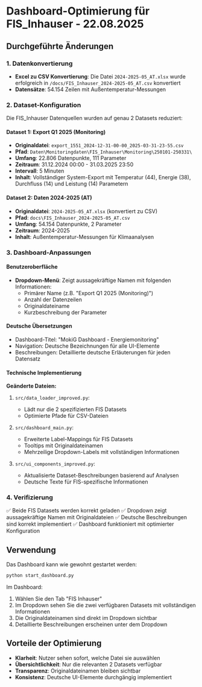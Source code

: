 # Dashboard-Optimierung für FIS_Inhauser - 22.08.2025

## Durchgeführte Änderungen

### 1. Datenkonvertierung
- **Excel zu CSV Konvertierung**: Die Datei `2024-2025-05_AT.xlsx` wurde erfolgreich in `/docs/FIS_Inhauser_2024-2025-05_AT.csv` konvertiert
- **Datensätze**: 54.154 Zeilen mit Außentemperatur-Messungen

### 2. Dataset-Konfiguration
Die FIS_Inhauser Datenquellen wurden auf genau 2 Datasets reduziert:

#### Dataset 1: Export Q1 2025 (Monitoring)
- **Originaldatei**: `export_1551_2024-12-31-00-00_2025-03-31-23-55.csv`
- **Pfad**: `Daten\Monitoringdaten\FIS_Inhauser\Monitoring\250101-250331\`
- **Umfang**: 22.806 Datenpunkte, 111 Parameter
- **Zeitraum**: 31.12.2024 00:00 - 31.03.2025 23:50
- **Intervall**: 5 Minuten
- **Inhalt**: Vollständiger System-Export mit Temperatur (44), Energie (38), Durchfluss (14) und Leistung (14) Parametern

#### Dataset 2: Daten 2024-2025 (AT)
- **Originaldatei**: `2024-2025-05_AT.xlsx` (konvertiert zu CSV)
- **Pfad**: `docs\FIS_Inhauser_2024-2025-05_AT.csv`
- **Umfang**: 54.154 Datenpunkte, 2 Parameter
- **Zeitraum**: 2024-2025
- **Inhalt**: Außentemperatur-Messungen für Klimaanalysen

### 3. Dashboard-Anpassungen

#### Benutzeroberfläche
- **Dropdown-Menü**: Zeigt aussagekräftige Namen mit folgenden Informationen:
  - Primärer Name (z.B. "Export Q1 2025 (Monitoring)")
  - Anzahl der Datenzeilen
  - Originaldateiname
  - Kurzbeschreibung der Parameter

#### Deutsche Übersetzungen
- Dashboard-Titel: "MokiG Dashboard - Energiemonitoring"
- Navigation: Deutsche Bezeichnungen für alle UI-Elemente
- Beschreibungen: Detaillierte deutsche Erläuterungen für jeden Datensatz

#### Technische Implementierung
**Geänderte Dateien:**
1. `src/data_loader_improved.py`: 
   - Lädt nur die 2 spezifizierten FIS Datasets
   - Optimierte Pfade für CSV-Dateien

2. `src/dashboard_main.py`:
   - Erweiterte Label-Mappings für FIS Datasets
   - Tooltips mit Originaldateinamen
   - Mehrzeilige Dropdown-Labels mit vollständigen Informationen

3. `src/ui_components_improved.py`:
   - Aktualisierte Dataset-Beschreibungen basierend auf Analysen
   - Deutsche Texte für FIS-spezifische Informationen

### 4. Verifizierung
✅ Beide FIS Datasets werden korrekt geladen
✅ Dropdown zeigt aussagekräftige Namen mit Originaldateien
✅ Deutsche Beschreibungen sind korrekt implementiert
✅ Dashboard funktioniert mit optimierter Konfiguration

## Verwendung

Das Dashboard kann wie gewohnt gestartet werden:
```bash
python start_dashboard.py
```

Im Dashboard:
1. Wählen Sie den Tab "FIS Inhauser"
2. Im Dropdown sehen Sie die zwei verfügbaren Datasets mit vollständigen Informationen
3. Die Originaldateinamen sind direkt im Dropdown sichtbar
4. Detaillierte Beschreibungen erscheinen unter dem Dropdown

## Vorteile der Optimierung
- **Klarheit**: Nutzer sehen sofort, welche Datei sie auswählen
- **Übersichtlichkeit**: Nur die relevanten 2 Datasets verfügbar
- **Transparenz**: Originaldateinamen bleiben sichtbar
- **Konsistenz**: Deutsche UI-Elemente durchgängig implementiert